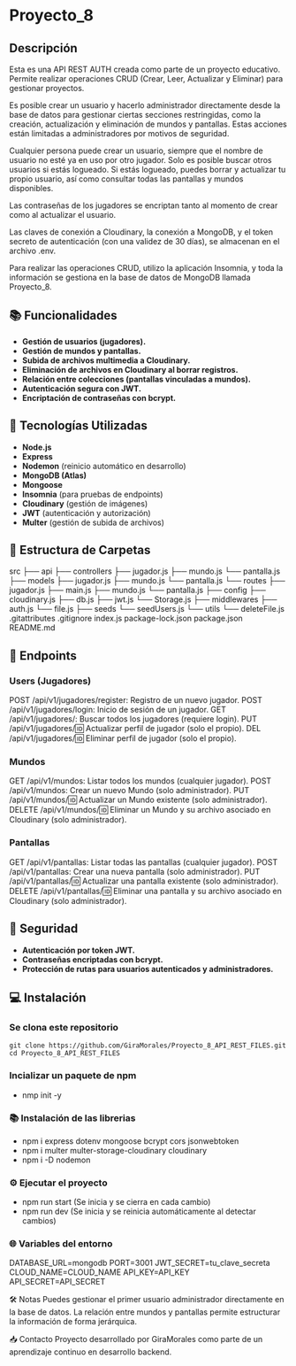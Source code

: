 # Proyecto_8

## Descripción

Esta es una API REST AUTH creada como parte de un proyecto educativo.
Permite realizar operaciones CRUD (Crear, Leer, Actualizar y Eliminar) para gestionar proyectos.

Es posible crear un usuario y hacerlo administrador directamente desde la base de datos para gestionar ciertas secciones restringidas, como la creación, actualización y eliminación de mundos y pantallas. Estas acciones están limitadas a administradores por motivos de seguridad.

Cualquier persona puede crear un usuario, siempre que el nombre de usuario no esté ya en uso por otro jugador.
Solo es posible buscar otros usuarios si estás logueado.
Si estás logueado, puedes borrar y actualizar tu propio usuario, así como consultar todas las pantallas y mundos disponibles.

Las contraseñas de los jugadores se encriptan tanto al momento de crear como al actualizar el usuario.

Las claves de conexión a Cloudinary, la conexión a MongoDB, y el token secreto de autenticación (con una validez de 30 días), se almacenan en el archivo .env.

Para realizar las operaciones CRUD, utilizo la aplicación Insomnia, y toda la información se gestiona en la base de datos de MongoDB llamada Proyecto_8.

## 📚 Funcionalidades

- **Gestión de usuarios (jugadores).**
- **Gestión de mundos y pantallas.**
- **Subida de archivos multimedia a Cloudinary.**
- **Eliminación de archivos en Cloudinary al borrar registros.**
- **Relación entre colecciones (pantallas vinculadas a mundos).**
- **Autenticación segura con JWT.**
- **Encriptación de contraseñas con bcrypt.**

## 🚀 Tecnologías Utilizadas

- **Node.js**
- **Express**
- **Nodemon** (reinicio automático en desarrollo)
- **MongoDB (Atlas)**
- **Mongoose**
- **Insomnia** (para pruebas de endpoints)
- **Cloudinary** (gestión de imágenes)
- **JWT** (autenticación y autorización)
- **Multer** (gestión de subida de archivos)

## 📂 Estructura de Carpetas

src
├── api
├── controllers
├── jugador.js
├── mundo.js
└── pantalla.js
├── models
├── jugador.js
├── mundo.js
└── pantalla.js
└── routes
├── jugador.js
├── main.js
├── mundo.js
└── pantalla.js
├── config
├── cloudinary.js
├── db.js
├── jwt.js
└── Storage.js
├── middlewares
├── auth.js
└── file.js
├── seeds
└── seedUsers.js
└── utils
└── deleteFile.js
.gitattributes
.gitignore
index.js
package-lock.json
package.json
README.md

## 🔗 Endpoints

### Users (Jugadores)

POST /api/v1/jugadores/register: Registro de un nuevo jugador.
POST /api/v1/jugadores/login: Inicio de sesión de un jugador.
GET /api/v1/jugadores/: Buscar todos los jugadores (requiere login).
PUT /api/v1/jugadores/:id: Actualizar perfil de jugador (solo el propio).
DEL /api/v1/jugadores/:id: Eliminar perfil de jugador (solo el propio).

### Mundos

GET /api/v1/mundos: Listar todos los mundos (cualquier jugador).
POST /api/v1/mundos: Crear un nuevo Mundo (solo administrador).
PUT /api/v1/mundos/:id: Actualizar un Mundo existente (solo administrador).
DELETE /api/v1/mundos/:id: Eliminar un Mundo y su archivo asociado en Cloudinary (solo administrador).

### Pantallas

GET /api/v1/pantallas: Listar todas las pantallas (cualquier jugador).
POST /api/v1/pantallas: Crear una nueva pantalla (solo administrador).
PUT /api/v1/pantallas/:id: Actualizar una pantalla existente (solo administrador).
DELETE /api/v1/pantallas/:id: Eliminar una pantalla y su archivo asociado en Cloudinary (solo administrador).

## 🔐 Seguridad

- **Autenticación por token JWT.**
- **Contraseñas encriptadas con bcrypt.**
- **Protección de rutas para usuarios autenticados y administradores.**

## 💻 Instalación

### Se clona este repositorio

```
git clone https://github.com/GiraMorales/Proyecto_8_API_REST_FILES.git
cd Proyecto_8_API_REST_FILES
```

### Incializar un paquete de npm

- nmp init -y

### 📚 Instalación de las librerias

- npm i express dotenv mongoose bcrypt cors jsonwebtoken
- npm i multer multer-storage-cloudinary cloudinary
- npm i -D nodemon

### ⚙️ Ejecutar el proyecto

- npm run start (Se inicia y se cierra en cada cambio)
- npm run dev (Se inicia y se reinicia automáticamente al detectar cambios)

### 🌐 Variables del entorno

DATABASE_URL=mongodb
PORT=3001
JWT_SECRET=tu_clave_secreta
CLOUD_NAME=CLOUD_NAME
API_KEY=API_KEY
API_SECRET=API_SECRET

🛠️ Notas
Puedes gestionar el primer usuario administrador directamente en la base de datos.
La relación entre mundos y pantallas permite estructurar la información de forma jerárquica.

📥 Contacto
Proyecto desarrollado por GiraMorales como parte de un aprendizaje continuo en desarrollo backend.
